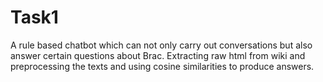# Task1
A rule based chatbot which can not only carry out conversations but also answer certain questions about Brac. Extracting raw html from wiki and preprocessing the texts and using cosine similarities to produce answers.
